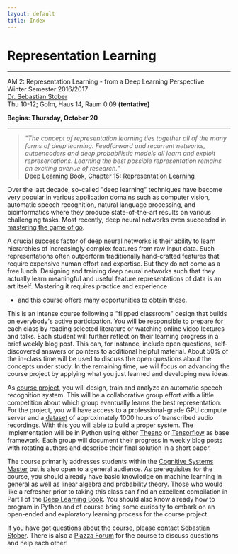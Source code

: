 ```yaml
---
layout: default
title: Index
---
```


# Representation Learning
---------------------------------

AM 2: Representation Learning - from a Deep Learning Perspective  
Winter Semester 2016/2017  
[Dr. Sebastian Stober](http://www.uni-potsdam.de/mlcog/)  
Thu 10-12; Golm, Haus 14, Raum 0.09 **(tentative)**  

**Begins: Thursday, October 20**

---

>_"The concept of representation learning ties together all of the many forms of deep learning. Feedforward and recurrent networks, autoencoders and deep probabilistic models all learn and exploit representations. Learning the best possible representation remains an exciting avenue of research."_  
>[Deep Learning Book, Chapter 15: Representation Learning](http://www.deeplearningbook.org/contents/representation.html)


Over the last decade, so-called "deep learning" techniques have become very popular in various application domains such as computer vision, automatic speech recognition, natural language processing, and bioinformatics where they produce state-of-the-art results on various challenging tasks.
Most recently, deep neural networks even succeeded in [mastering the game of go](http://www.nature.com/news/google-ai-algorithm-masters-ancient-game-of-go-1.19234).

A crucial success factor of deep neural networks is their ability to learn hierarchies of increasingly complex features from raw input data.
Such representations often outperform traditionally hand-crafted features that require expensive human effort and expertise.
But they do not come as a free lunch. 
Designing and training deep neural networks such that they actually learn meaningful and useful feature representations of data is an art itself.
Mastering it requires practice and experience
- and this course offers many opportunities to obtain these.

This is an intense course following a "flipped classroom" design that builds on everybody's active participation.
You will be responsible to prepare for each class by reading selected literature or watching online video lectures and talks.
Each student will further reflect on their learning progress in a brief weekly blog post.
This can, for instance, include open questions, self-discovered answers or pointers to additional helpful material.
About 50% of the in-class time will be used to discuss the open questions about the concepts under study.
In the remaining time, we will focus on advancing the course project by applying what you just learned and developing new ideas.

As [course project](project.html), you will design, train and analyze an automatic speech recognition system.
This will be a collaborative group effort with a little competition about which group eventually learns the best representation.
For the project, you will have access to a professional-grade GPU compute server and a [dataset](http://www.openslr.org/12/) of approximately 1000 hours of transcribed audio recordings.
With this you will able to build a proper system.
The implementation will be in Python using either [Theano](https://github.com/Theano/Theano) or [Tensorflow](https://www.tensorflow.org/) as base framework.
Each group will document their progress in weekly blog posts with rotating authors 
and describe their final solution in a short paper.

The course primarily addresses students within the [Cognitive Systems Master](http://www.uni-potsdam.de/en/studium/what-to-study/masterstudium/master-a-z/cognitive-systems.html) but is also open to a general audience.
As prerequisites for the course, you should already have basic knowledge on machine learning in general as well as linear algebra and probability theory. 
Those who would like a refresher prior to taking this class can find an excellent compilation in Part I of the [Deep Learning Book](http://www.deeplearningbook.org/).
You should also know already how to program in Python
and of course bring some curiosity to embark on an open-ended and exploratory learning process for the course project.

If you have got questions about the course, please contact [Sebastian Stober](mailto:sstober@uni-potsdam.de).
There is also a [Piazza Forum](https://piazza.com/uni-potsdam.de/winter2017/am2) for the course to discuss questions and help each other!